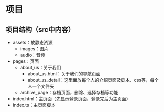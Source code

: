 # 项目

## 项目结构（src中内容）

* assets：放静态资源
  - images：图片
  - audio：音频
* pages：页面
  - about_us：关于我们
    + about_us.html：关于我们的导航页面
    + about_us_detail：这里面放每个人的介绍页面及脚本、css等，每个人一个文件夹
  - archive_page：存档页面，删除、选择存档等功能
* index.html：主页面（先显示登录页面，登录完后为主页面）
* index.ts：主页面脚本